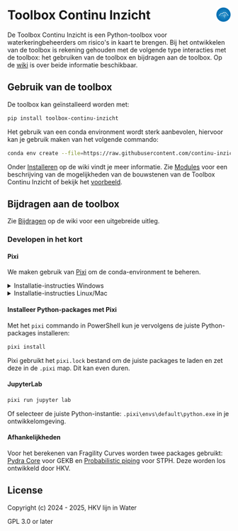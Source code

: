 # Toolbox Continu Inzicht <img align="right" src="./docs/assets/logo.png" height="32" alt='logo'/>

De Toolbox Continu Inzicht is een Python-toolbox voor waterkeringbeheerders om risico's in kaart te brengen. Bij het ontwikkelen van de toolbox is rekening gehouden met de volgende type interacties met de toolbox: het gebruiken van de toolbox en bijdragen aan de toolbox. Op de [wiki](https://continu-inzicht.github.io/toolbox-continu-inzicht/) is over beide informatie beschikbaar.

## Gebruik van de toolbox

De toolbox kan geïnstalleerd worden met:

```bash
pip install toolbox-continu-inzicht
```

Het gebruik van een conda environment wordt sterk aanbevolen, hiervoor kan je gebruik maken van het volgende commando:

```bash
conda env create --file=https://raw.githubusercontent.com/continu-inzicht/toolbox-continu-inzicht/refs/heads/main/src/requirements.yaml
```

Onder [Installeren](https://continu-inzicht.github.io/toolbox-continu-inzicht/install.html) op de wiki vindt je meer informatie.
Zie [Modules](https://continu-inzicht.github.io/toolbox-continu-inzicht/modules.html) voor een beschrijving van de mogelijkheden van de bouwstenen van de Toolbox Continu Inzicht of bekijk het [voorbeeld](https://continu-inzicht.github.io/toolbox-continu-inzicht/examples/notebooks/proof_of_concept.html).

## Bijdragen aan de toolbox

Zie [Bijdragen](https://continu-inzicht.github.io/toolbox-continu-inzicht/contributing.html) op de wiki voor een uitgebreide uitleg.

### Developen in het kort

#### Pixi

We maken gebruik van [Pixi](https://pixi.sh/latest/) om de conda-environment te beheren.

<details>
<summary>Installatie-instructies Windows</summary>

```powershell
iwr -useb https://pixi.sh/install.ps1 | iex
```

</details>

<details>
<summary>Installatie-instructies Linux/Mac</summary>

```bash
curl -fsSL https://pixi.sh/install.sh | bash
```

</details>

#### Installeer Python-packages met Pixi

Met het `pixi` commando in PowerShell kun je vervolgens de juiste Python-packages installeren:

```bash
pixi install
```

Pixi gebruikt het `pixi.lock` bestand om de juiste packages te laden en zet deze in de `.pixi` map. Dit kan even duren.

#### JupyterLab

```bash
pixi run jupyter lab
```

Of selecteer de juiste Python-instantie: `.pixi\envs\default\python.exe` in je ontwikkelomgeving.

#### Afhankelijkheden

Voor het berekenen van Fragility Curves worden twee packages gebruikt: [Pydra Core](https://github.com/HKV-products-services/pydra_core) voor GEKB en [Probabilistic piping](https://github.com/HKV-products-services/probabilistic_piping) voor STPH. Deze worden los ontwikkeld door HKV.

## License

Copyright (c) 2024 - 2025, HKV lijn in Water

GPL 3.0 or later
